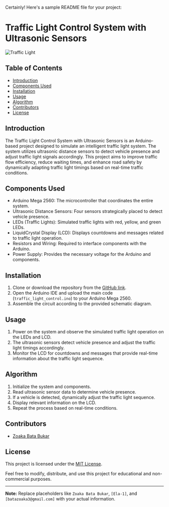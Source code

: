 Certainly! Here's a sample README file for your project:

# Traffic Light Control System with Ultrasonic Sensors

![Traffic Light](traffic_light_image.jpg)

## Table of Contents

- [Introduction](#introduction)
- [Components Used](#components-used)
- [Installation](#installation)
- [Usage](#usage)
- [Algorithm](#algorithm)
- [Contributors](#contributors)
- [License](#license)

## Introduction

The Traffic Light Control System with Ultrasonic Sensors is an Arduino-based project designed to simulate an intelligent traffic light system. The system utilizes ultrasonic distance sensors to detect vehicle presence and adjust traffic light signals accordingly. This project aims to improve traffic flow efficiency, reduce waiting times, and enhance road safety by dynamically adapting traffic light timings based on real-time traffic conditions.

## Components Used

- Arduino Mega 2560: The microcontroller that coordinates the entire system.
- Ultrasonic Distance Sensors: Four sensors strategically placed to detect vehicle presence.
- LEDs (Traffic Lights): Simulated traffic lights with red, yellow, and green LEDs.
- LiquidCrystal Display (LCD): Displays countdowns and messages related to traffic light operation.
- Resistors and Wiring: Required to interface components with the Arduino.
- Power Supply: Provides the necessary voltage for the Arduino and components.

## Installation

1. Clone or download the repository from the [GitHub link](https://github.com/Ella-1/Traffic-control-system).
2. Open the Arduino IDE and upload the main code (`traffic_light_control.ino`) to your Arduino Mega 2560.
3. Assemble the circuit according to the provided schematic diagram.

## Usage

1. Power on the system and observe the simulated traffic light operation on the LEDs and LCD.
2. The ultrasonic sensors detect vehicle presence and adjust the traffic light timings accordingly.
3. Monitor the LCD for countdowns and messages that provide real-time information about the traffic light sequence.

## Algorithm

1. Initialize the system and components.
2. Read ultrasonic sensor data to determine vehicle presence.
3. If a vehicle is detected, dynamically adjust the traffic light sequence.
4. Display relevant information on the LCD.
5. Repeat the process based on real-time conditions.

## Contributors

- [Zoaka Bata Bukar](https://github.com/Ella-1)

## License

This project is licensed under the [MIT License](LICENSE).

Feel free to modify, distribute, and use this project for educational and non-commercial purposes.

---

**Note:** Replace placeholders like `Zoaka Bata Bukar`, `[Ela-1]`, and `[batazoaka3@gmail.com]` with your actual information.

